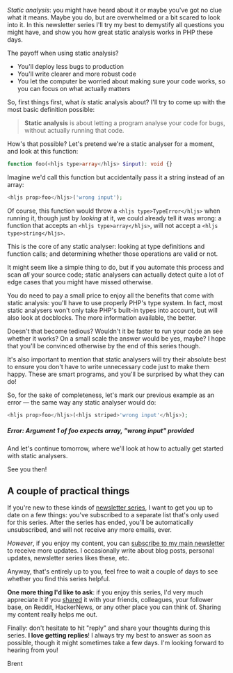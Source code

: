 _Static analysis_: you might have heard about it or maybe you've got no clue what it means. Maybe you do, but are overwhelmed or a bit scared to look into it. In this newsletter series I'll try my best to demystify all questions you might have, and show you how great static analysis works in PHP these days.

The payoff when using static analysis?

- You'll deploy less bugs to production
- You'll write clearer and more robust code
- You let the computer be worried about making sure your code works, so you can focus on what actually matters

So, first things first, what _is_ static analysis about? I'll try to come up with the most basic definition possible:

> **Static analysis** is about letting a program analyse your code for bugs, without actually running that code.

How's that possible? Let's pretend we're a static analyser for a moment, and look at this function:

```php
function foo(<hljs type>array</hljs> $input): void {}
```

Imagine we'd call this function but accidentally pass it a string instead of an array:

```php
<hljs prop>foo</hljs>('wrong input');
```

Of course, this function would throw a `<hljs type>TypeError</hljs>` when running it, though just by _looking_ at it, we could already tell it was wrong: a function that accepts an `<hljs type>array</hljs>`, will not accept a `<hljs type>string</hljs>`.

This is the core of any static analyser: looking at type definitions and function calls; and determining whether those operations are valid or not.

It might seem like a simple thing to do, but if you automate this process and scan _all_ your source code; static analysers can actually detect quite a lot of edge cases that you might have missed otherwise. 

You do need to pay a small price to enjoy all the benefits that come with static analysis: you'll have to use properly PHP's type system. In fact, most static analysers won't only take PHP's built-in types into account, but will also look at docblocks. The more information available, the better.

Doesn't that become tedious? Wouldn't it be faster to run your code an see whether it works? On a small scale the answer would be yes, maybe? I hope that you'll be convinced otherwise by the end of this series though. 

It's also important to mention that static analysers will try their absolute best to ensure you don't have to write unnecessary code just to make them happy. These are smart programs, and you'll be surprised by what they can do!

So, for the sake of completeness, let's mark our previous example as an error — the same way any static analyser would do:

```php
<hljs prop>foo</hljs>(<hljs striped>'wrong input'</hljs>);
```

##### Error: Argument 1 of foo expects array, "wrong input" provided

And let's continue tomorrow, where we'll look at how to actually get started with static analysers.

See you then!

## A couple of practical things

If you're new to these kinds of [newsletter series](https://road-to-php.com/), I want to get you up to date on a few things: you've subscribed to a separate list that's only used for this series. After the series has ended, you'll be automatically unsubscribed, and will not receive any more emails, ever.

_However_, if you enjoy my content, you can [subscribe to my main newsletter](https://stitcher.io/mail) to receive more updates. I occasionally write about blog posts, personal updates, newsletter series likes these, etc.

Anyway, that's entirely up to you, feel free to wait a couple of days to see whether you find this series helpful.

**One more thing I'd like to ask**: if you enjoy this series, I'd very much appreciate it if you [shared](https://road-to-php.com/static) it with your friends, colleagues, your follower base, on Reddit, HackerNews, or any other place you can think of. Sharing my content really helps me out.

Finally: don't hesitate to hit "reply" and share your thoughts during this series. **I love getting replies**! I always try my best to answer as soon as possible, though it might sometimes take a few days. I'm looking forward to hearing from you!

Brent
